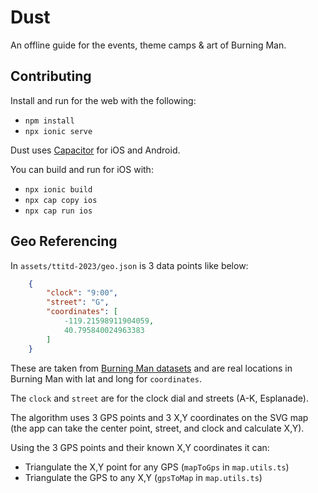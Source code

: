 # Dust

An offline guide for the events, theme camps & art of Burning Man.

## Contributing

Install and run for the web with the following:
- `npm install`
- `npx ionic serve`

Dust uses [Capacitor](https://capacitorjs.com) for iOS and Android.

You can build and run for iOS with:
- `npx ionic build`
- `npx cap copy ios`
- `npx cap run ios`

## Geo Referencing
In `assets/ttitd-2023/geo.json` is 3 data points like below:
```json
    {
        "clock": "9:00",
        "street": "G",
        "coordinates": [
            -119.21598911904059,
            40.795840024963383
        ]
    }
```

These are taken from [Burning Man datasets](https://innovate.burningman.org/datasets-page/) and are real locations in Burning Man with lat and long for `coordinates`.

The `clock` and `street` are for the clock dial and streets (A-K, Esplanade).

The algorithm uses 3 GPS points and 3 X,Y coordinates on the SVG map (the app can take the center point, street, and clock and calculate X,Y).

Using the 3 GPS points and their known X,Y coordinates it can:
- Triangulate the X,Y point for any GPS (`mapToGps` in `map.utils.ts`)
- Triangulate the GPS to any X,Y (`gpsToMap` in `map.utils.ts`)

